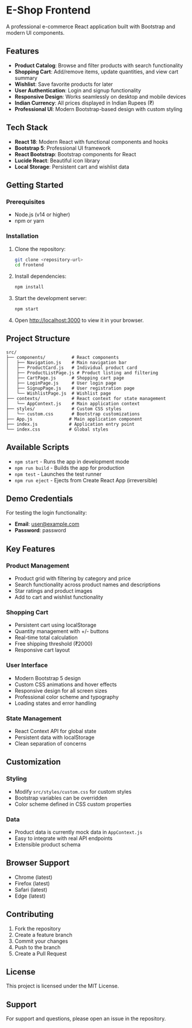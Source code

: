 # E-Shop Frontend

A professional e-commerce React application built with Bootstrap and modern UI components.

## Features

- **Product Catalog**: Browse and filter products with search functionality
- **Shopping Cart**: Add/remove items, update quantities, and view cart summary
- **Wishlist**: Save favorite products for later
- **User Authentication**: Login and signup functionality
- **Responsive Design**: Works seamlessly on desktop and mobile devices
- **Indian Currency**: All prices displayed in Indian Rupees (₹)
- **Professional UI**: Modern Bootstrap-based design with custom styling

## Tech Stack

- **React 18**: Modern React with functional components and hooks
- **Bootstrap 5**: Professional UI framework
- **React Bootstrap**: Bootstrap components for React
- **Lucide React**: Beautiful icon library
- **Local Storage**: Persistent cart and wishlist data

## Getting Started

### Prerequisites

- Node.js (v14 or higher)
- npm or yarn

### Installation

1. Clone the repository:
   ```bash
   git clone <repository-url>
   cd frontend
   ```

2. Install dependencies:
   ```bash
   npm install
   ```

3. Start the development server:
   ```bash
   npm start
   ```

4. Open [http://localhost:3000](http://localhost:3000) to view it in your browser.

## Project Structure

```
src/
├── components/          # React components
│   ├── Navigation.js    # Main navigation bar
│   ├── ProductCard.js   # Individual product card
│   ├── ProductListPage.js # Product listing and filtering
│   ├── CartPage.js      # Shopping cart page
│   ├── LoginPage.js     # User login page
│   ├── SignupPage.js    # User registration page
│   └── WishlistPage.js  # Wishlist page
├── contexts/            # React context for state management
│   └── AppContext.js    # Main application context
├── styles/              # Custom CSS styles
│   └── custom.css       # Bootstrap customizations
├── App.js              # Main application component
├── index.js            # Application entry point
└── index.css           # Global styles
```

## Available Scripts

- `npm start` - Runs the app in development mode
- `npm run build` - Builds the app for production
- `npm test` - Launches the test runner
- `npm run eject` - Ejects from Create React App (irreversible)

## Demo Credentials

For testing the login functionality:
- **Email**: user@example.com
- **Password**: password

## Key Features

### Product Management
- Product grid with filtering by category and price
- Search functionality across product names and descriptions
- Star ratings and product images
- Add to cart and wishlist functionality

### Shopping Cart
- Persistent cart using localStorage
- Quantity management with +/- buttons
- Real-time total calculation
- Free shipping threshold (₹2000)
- Responsive cart layout

### User Interface
- Modern Bootstrap 5 design
- Custom CSS animations and hover effects
- Responsive design for all screen sizes
- Professional color scheme and typography
- Loading states and error handling

### State Management
- React Context API for global state
- Persistent data with localStorage
- Clean separation of concerns

## Customization

### Styling
- Modify `src/styles/custom.css` for custom styles
- Bootstrap variables can be overridden
- Color scheme defined in CSS custom properties

### Data
- Product data is currently mock data in `AppContext.js`
- Easy to integrate with real API endpoints
- Extensible product schema

## Browser Support

- Chrome (latest)
- Firefox (latest)
- Safari (latest)
- Edge (latest)

## Contributing

1. Fork the repository
2. Create a feature branch
3. Commit your changes
4. Push to the branch
5. Create a Pull Request

## License

This project is licensed under the MIT License.

## Support

For support and questions, please open an issue in the repository.
